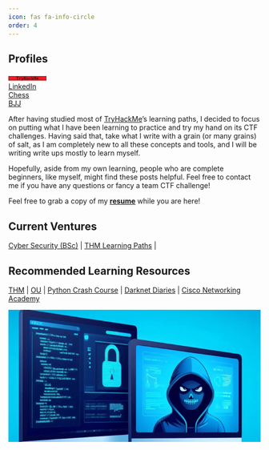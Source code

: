 ```yaml
---
icon: fas fa-info-circle
order: 4
---
```

<script src="https://tryhackme.com/badge/2134791"></script>
## Profiles  
<a href="https://tryhackme.com/p/Cspanias"><img src='https://github.com/CSpanias/cspanias.github.io/blob/main/assets/general/thm.jpg?raw=true' alt="THM profile" style="width:15%;height:15%"></a>  
[LinkedIn](https://www.linkedin.com/in/charalamposspanias/)    
[Chess](https://www.chess.com/member/spaniasch)  
[BJJ](https://smoothcomp.com/en/profile/101916)  

After having studied most of [TryHackMe](https://tryhackme.com/)’s learning paths, I decided to focus on putting what I have been learning to practice and try my hand on its CTF challenges. Having said that, take what I write with a grain (or many grains) of salt, as I am completely new to all these concepts and tools, and I will be writing write ups mostly to learn myself.

Hopefully, aside from my own learning, people who are complete beginners, like myself, might find these posts helpful. Feel free to contact me if you have any questions or fancy a team CTF challenge!

Feel free to grab a copy of my __[resume](https://drive.google.com/file/d/10_o6X0mdp6ivJW7FZl-7LnuP01U0OtPI/view?usp=sharing)__ while you are here!

## __Current Ventures__ 
[Cyber Security (BSc)](https://www.open.ac.uk/courses/computing-it/degrees/bsc-cyber-security-r60) \| [THM Learning Paths](https://tryhackme.com/hacktivities#learning-paths) \|
## __Recommended Learning Resources__ 
[THM](https://tryhackme.com/dashboard) | [OU](https://www.open.ac.uk/) \| [Python Crash Course](https://nostarch.com/pythoncrashcourse2e) \| [Darknet Diaries](https://darknetdiaries.com/) \| [Cisco Networking Academy](https://skillsforall.com/)

![homepage_banner](https://github.com/CSpanias/cspanias.github.io/blob/main/assets/general/site_banner.png?raw=true)
